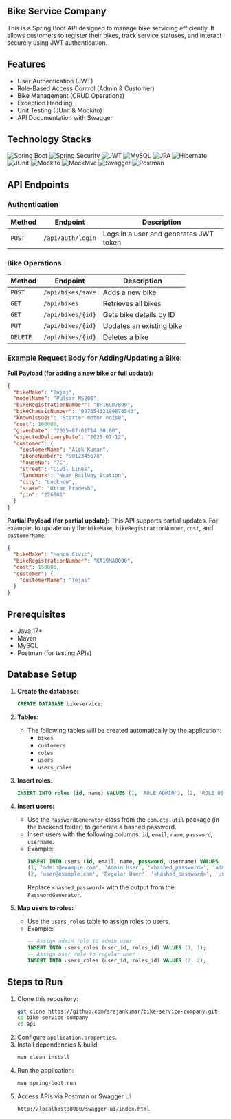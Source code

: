 ## Bike Service Company

This is a Spring Boot API designed to manage bike servicing efficiently. It allows customers to register their bikes, track service statuses, and interact securely using JWT authentication.

## Features

- User Authentication (JWT)
- Role-Based Access Control (Admin & Customer)
- Bike Management (CRUD Operations)
- Exception Handling
- Unit Testing (JUnit & Mockito)
- API Documentation with Swagger

## Technology Stacks

![Spring Boot](https://img.shields.io/badge/Spring%20Boot-%236DB33F.svg?style=for-the-badge&logo=spring-boot&logoColor=white)
![Spring Security](https://img.shields.io/badge/Spring%20Security-%236DB33F.svg?style=for-the-badge&logo=spring-security&logoColor=white)
![JWT](https://img.shields.io/badge/JWT-%23F6C915.svg?style=for-the-badge&logo=json-web-tokens&logoColor=white)
![MySQL](https://img.shields.io/badge/MySQL-%2300758F.svg?style=for-the-badge&logo=mysql&logoColor=white)
![JPA](https://img.shields.io/badge/JPA-%23FF7200.svg?style=for-the-badge&logo=hibernate&logoColor=white)
![Hibernate](https://img.shields.io/badge/Hibernate-%239B0E27.svg?style=for-the-badge&logo=hibernate&logoColor=white)
![JUnit](https://img.shields.io/badge/JUnit-%2325A162.svg?style=for-the-badge&logo=junit5&logoColor=white)
![Mockito](https://img.shields.io/badge/Mockito-%2300A7E0.svg?style=for-the-badge&logo=mockito&logoColor=white)
![MockMvc](https://img.shields.io/badge/MockMvc-%23404D59.svg?style=for-the-badge&logo=spring&logoColor=white)
![Swagger](https://img.shields.io/badge/Swagger-%2388C100.svg?style=for-the-badge&logo=swagger&logoColor=white)
![Postman](https://img.shields.io/badge/Postman-%23FF6C37.svg?style=for-the-badge&logo=postman&logoColor=white)

## API Endpoints

### Authentication

| Method | Endpoint          | Description                            |
| ------ | ----------------- | -------------------------------------- |
| `POST` | `/api/auth/login` | Logs in a user and generates JWT token |

### Bike Operations

| Method   | Endpoint          | Description              |
| -------- | ----------------- | ------------------------ |
| `POST`   | `/api/bikes/save` | Adds a new bike          |
| `GET`    | `/api/bikes`      | Retrieves all bikes      |
| `GET`    | `/api/bikes/{id}` | Gets bike details by ID  |
| `PUT`    | `/api/bikes/{id}` | Updates an existing bike |
| `DELETE` | `/api/bikes/{id}` | Deletes a bike           |

### Example Request Body for Adding/Updating a Bike:

**Full Payload (for adding a new bike or full update):**

```json
{
  "bikeMake": "Bajaj",
  "modelName": "Pulsar NS200",
  "bikeRegistrationNumber": "UP16CD7890",
  "bikeChassisNumber": "98765432109876543",
  "knownIssues": "Starter motor noise",
  "cost": 160000,
  "givenDate": "2025-07-01T14:00:00",
  "expectedDeliveryDate": "2025-07-12",
  "customer": {
    "customerName": "Alok Kumar",
    "phoneNumber": "9012345678",
    "houseNo": "7C",
    "street": "Civil Lines",
    "landmark": "Near Railway Station",
    "city": "Lucknow",
    "state": "Uttar Pradesh",
    "pin": "226001"
  }
}
```

**Partial Payload (for partial update):**
This API supports partial updates. For example, to update only the `bikeMake`, `bikeRegistrationNumber`, `cost`, and `customerName`:

```json
{
  "bikeMake": "Honda Civic",
  "bikeRegistrationNumber": "KA19MA0000",
  "cost": 150000,
  "customer": {
    "customerName": "Tejas"
  }
}
```

## Prerequisites

- Java 17+
- Maven
- MySQL
- Postman (for testing APIs)

## Database Setup

1. **Create the database:**

   ```sql
   CREATE DATABASE bikeservice;
   ```

2. **Tables:**

   - The following tables will be created automatically by the application:
     - `bikes`
     - `customers`
     - `roles`
     - `users`
     - `users_roles`

3. **Insert roles:**

   ```sql
   INSERT INTO roles (id, name) VALUES (1, 'ROLE_ADMIN'), (2, 'ROLE_USER');
   ```

4. **Insert users:**

   - Use the `PasswordGenerator` class from the `com.cts.util` package (in the backend folder) to generate a hashed password.
   - Insert users with the following columns: `id`, `email`, `name`, `password`, `username`.
   - Example:
     ```sql
     INSERT INTO users (id, email, name, password, username) VALUES
     (1, 'admin@example.com', 'Admin User', '<hashed_password>', 'admin'),
     (2, 'user@example.com', 'Regular User', '<hashed_password>', 'user');
     ```
     Replace `<hashed_password>` with the output from the `PasswordGenerator`.

5. **Map users to roles:**
   - Use the `users_roles` table to assign roles to users.
   - Example:
     ```sql
     -- Assign admin role to admin user
     INSERT INTO users_roles (user_id, roles_id) VALUES (1, 1);
     -- Assign user role to regular user
     INSERT INTO users_roles (user_id, roles_id) VALUES (2, 2);
     ```

## Steps to Run

1.  Clone this repository:
    ```sh
    git clone https://github.com/srajankumar/bike-service-company.git
    cd bike-service-company
    cd api
    ```
2.  Configure `application.properties`.
3.  Install dependencies & build:
    ```sh
    mvn clean install
    ```
4.  Run the application:
    ```sh
    mvn spring-boot:run
    ```
5.  Access APIs via Postman or Swagger UI
    ```sh
    http://localhost:8080/swagger-ui/index.html
    ```
